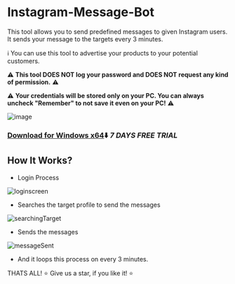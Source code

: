 # Instagram-Message-Bot

This tool allows you to send predefined messages to given Instagram users. 
It sends your message to the targets every 3 minutes.

:information_source: You can use this tool to advertise your products to your potential customers.


:warning: **This tool DOES NOT log your password and DOES NOT request any kind of permission.** :warning:

:warning: **Your credentials will be stored only on your PC. You can always uncheck "Remember" to not save it even on your PC!** :warning:

![image](https://user-images.githubusercontent.com/32572262/211390945-d0792a46-4c8c-48a3-8b32-5e7c3cf306c6.png)

### **[Download for Windows x64](https://messagebot.haciog.lu/Download/MessageBot/win-x64.zip):arrow_down:** ***7 DAYS FREE TRIAL***

## How It Works?

- Login Process

![loginscreen](https://user-images.githubusercontent.com/32572262/211394377-0434ebb9-1d3c-4873-a3a7-40b5fe44aeaa.png)

- Searches the target profile to send the messages

![searchingTarget](https://user-images.githubusercontent.com/32572262/211394128-c2a56152-752e-4c0d-aa72-bee7f94df3c8.png)

- Sends the messages

![messageSent](https://user-images.githubusercontent.com/32572262/211394395-079a3788-1a49-4022-9af1-4367c4dde61c.png)

- And it loops this process on every 3 minutes.

THATS ALL!
:star: Give us a star, if you like it! :star:
